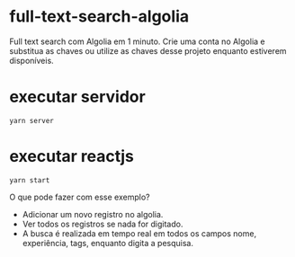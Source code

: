 # full-text-search-algolia
Full text search com Algolia em 1 minuto. Crie uma conta no Algolia e substitua as chaves ou utilize as chaves desse projeto enquanto estiverem disponíveis.


# executar servidor
`yarn server`

# executar reactjs
`yarn start`

O que pode fazer com esse exemplo? 
- Adicionar um novo registro no algolia.
- Ver todos os registros se nada for digitado.
- A busca é realizada em tempo real em todos os campos nome, experiência, tags, enquanto digita a pesquisa.


